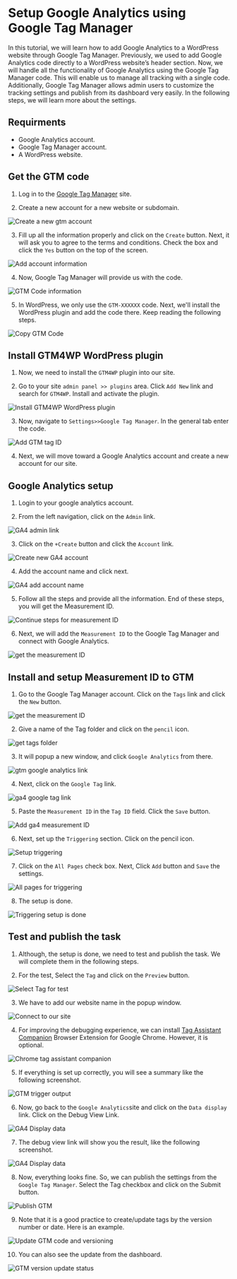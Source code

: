 # Setup Google Analytics using Google Tag Manager

In this tutorial, we will learn how to add Google Analytics to a WordPress website through Google Tag Manager. Previously, we used to add Google Analytics code directly to a WordPress website’s header section. Now, we will handle all the functionality of Google Analytics using the Google Tag Manager code. This will enable us to manage all tracking with a single code. Additionally, Google Tag Manager allows admin users to customize the tracking settings and publish from its dashboard very easily. In the following steps, we will learn more about the settings.

## Requirments

- Google Analytics account.
- Google Tag Manager account.
- A WordPress website.

## Get the GTM code

1. Log in to the [Google Tag Manager](https://tagmanager.google.com/#/home) site.

2. Create a new account for a new website or subdomain.

![Create a new gtm account](/previews/gtm_create_account.jpg)

3. Fill up all the information properly and click on the `Create` button. Next, it will ask you to agree to the terms and conditions. Check the box and click the `Yes` button on the top of the screen.

![Add account information](/previews/add_account_info.jpg)

4. Now, Google Tag Manager will provide us with the code.

![GTM Code information](/previews/gtm_code.jpg)

5. In WordPress, we only use the `GTM-XXXXXX` code. Next, we'll install the WordPress plugin and add the code there. Keep reading the following steps.

![Copy GTM Code](/previews/copy_the_gtm_code.jpg)

## Install GTM4WP WordPress plugin

1. Now, we need to install the `GTM4WP` plugin into our site.

2. Go to your site `admin panel >> plugins` area. Click `Add New` link and search for `GTM4WP`. Install and activate the plugin.

![Install GTM4WP WordPress plugin](/previews/install_GTM4WP_plugin.jpg)

3. Now, navigate to `Settings>>Google Tag Manager`. In the general tab enter the code.

![Add GTM tag ID](/previews/add_gtm_tag_id.jpg)

4. Next, we will move toward a Google Analytics account and create a new account for our site.

## Google Analytics setup

1. Login to your google analytics account.

2. From the left navigation, click on the `Admin` link.

![GA4 admin link](/previews/ga4_admin_link.jpg)

3. Click on the `+Create` button and click the `Account` link.

![Create new GA4 account](/previews/create_new_ga4_account.jpg)

4. Add the account name and click next.

![GA4 add account name](/previews/google_analytics_add_account_name.jpg)

5. Follow all the steps and provide all the information. End of these steps, you will get the Measurement ID.

![Continue steps for measurement ID](/previews/continue_steps_for_measurement_id.jpg)

6. Next, we will add the `Measurement ID` to the Google Tag Manager and connect with Google Analytics.

![get the measurement ID](/previews/ga4_measurement_id.jpg)

## Install and setup Measurement ID to GTM

1. Go to the Google Tag Manager account. Click on the `Tags` link and click the `New` button.

![get the measurement ID](/previews/gtm_tag_links.jpg)

2. Give a name of the Tag folder and click on the `pencil` icon.

![get tags folder](/previews/gtm_tags_folder.jpg)

3. It will popup a new window, and click `Google Analytics` from there.

![gtm google analytics link](/previews/gtm_google_analytics_link.jpg)

4. Next, click on the `Google Tag` link.

![ga4 google tag link](/previews/ga4_google_tag_link.jpg)

5. Paste the `Measurement ID` in the `Tag ID` field. Click the `Save` button.

![Add ga4 measurement ID](/previews/add_measurement_id.jpg)

6. Next, set up the `Triggering` section. Click on the pencil icon.

![Setup triggering](/previews/setup_triggerring.jpg)

7. Click on the `All Pages` check box. Next, Click `Add` button and `Save` the settings.

![All pages for triggering](/previews/choose_all_page_for_triggering.jpg)

8. The setup is done.

![Triggering setup is done](/previews/triggering_setup_done.jpg)

## Test and publish the task

1. Although, the setup is done, we need to test and publish the task. We will complete them in the following steps.

2. For the test, Select the `Tag` and click on the `Preview` button.

![Select Tag for test](/previews/select_tag_for_test.jpg)

3. We have to add our website name in the popup window.

![Connect to our site](/previews/connect_to_our_site.jpg)

4. For improving the debugging experience, we can install [Tag Assistant Companion](https://chromewebstore.google.com/detail/tag-assistant-companion) Browser Extension for Google Chrome. However, it is optional.

![Chrome tag assistant companion](/previews/tag_assistant_companion.jpg)

5. If everything is set up correctly, you will see a summary like the following screenshot.

![GTM trigger output](/previews/gtm_trigger_output.jpg)

6. Now, go back to the `Google Analytics`site and click on the `Data display` link. Click on the Debug View Link.

![GA4 Display data](/previews/ga4_display_data.jpg)

7. The debug view link will show you the result, like the following screenshot.

![GA4 Display data](/previews/debug_view_output.jpg)

8. Now, everything looks fine. So, we can publish the settings from the `Google Tag Manager`. Select the Tag checkbox and click on the Submit button.

![Publish GTM](/previews/publish_gtm.jpg)

9. Note that it is a good practice to create/update tags by the version number or date. Here is an example.

![Update GTM code and versioning](/previews/update_gtm_code_and_versioning.jpg)

10. You can also see the update from the dashboard.

![GTM version update status](/previews/gtm_version_update_status.jpg)
